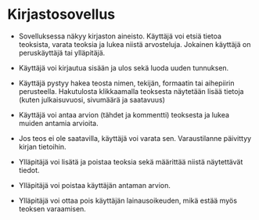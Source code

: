 # Kirjastosovellus

- Sovelluksessa näkyy kirjaston aineisto. Käyttäjä voi etsiä tietoa teoksista, varata teoksia ja lukea niistä arvosteluja. Jokainen käyttäjä on peruskäyttäjä tai ylläpitäjä.

- Käyttäjä voi kirjautua sisään ja ulos sekä luoda uuden tunnuksen.

- Käyttäjä pystyy hakea teosta nimen, tekijän, formaatin tai aihepiirin perusteella. Hakutulosta klikkaamalla teoksesta näytetään lisää tietoja (kuten julkaisuvuosi, sivumäärä ja saatavuus)

- Käyttäjä voi antaa arvion (tähdet ja kommentti) teoksesta ja lukea muiden antamia arvioita.

- Jos teos ei ole saatavilla, käyttäjä voi varata sen. Varaustilanne päivittyy kirjan tietoihin.

- Ylläpitäjä voi lisätä ja poistaa teoksia sekä määrittää niistä näytettävät tiedot.

- Ylläpitäjä voi poistaa käyttäjän antaman arvion.

- Ylläpitäjä voi ottaa pois käyttäjän lainausoikeuden, mikä estää myös teoksen varaamisen.
